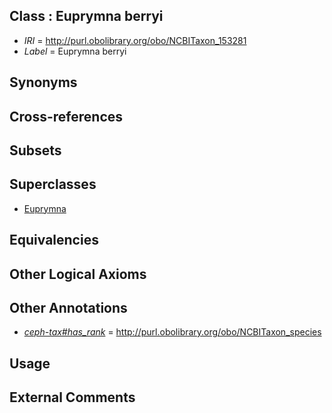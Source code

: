 
## Class : Euprymna berryi

 * *IRI* = http://purl.obolibrary.org/obo/NCBITaxon_153281
 * *Label* = Euprymna berryi

## Synonyms


## Cross-references


## Subsets


## Superclasses

 * [Euprymna](../../NCBITaxon/12/NCBITaxon_6612.md)

## Equivalencies


## Other Logical Axioms


## Other Annotations

 * *[ceph-tax#has_rank](../../ceph-tax#has/nk/ceph-tax#has_rank.md)* = http://purl.obolibrary.org/obo/NCBITaxon_species

## Usage


## External Comments

